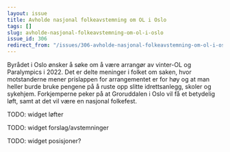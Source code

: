 ```yaml
---
layout: issue
title: Avholde nasjonal folkeavstemning om OL i Oslo
tags: []
slug: avholde-nasjonal-folkeavstemning-om-ol-i-oslo
issue_id: 306
redirect_from: "/issues/306-avholde-nasjonal-folkeavstemning-om-ol-i-oslo"
---
```


Byrådet i Oslo ønsker å søke om å være arrangør av vinter-OL og Paralympics i 2022. Det er delte meninger i folket om saken, hvor motstanderne mener prislappen for arrangementet er for høy og at man heller burde bruke pengene på å ruste opp slitte idrettsanlegg, skoler og sykehjem. Forkjemperne peker på at Groruddalen i Oslo vil få et betydelig løft, samt at det vil være en nasjonal folkefest.

TODO: widget løfter

TODO: widget forslag/avstemninger

TODO: widget posisjoner?

